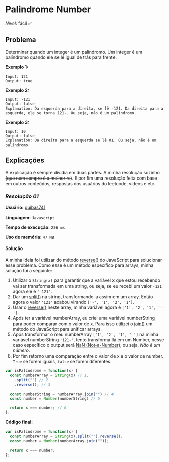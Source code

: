 # Palindrome Number
*Nível*: fácil ✅

## Problema
Determinar quando um integer é um palíndromo. Um integer é um palíndromo quando ele se lê igual de trás para frente. 

**Exemplo 1:**
```
Input: 121
Output: true
```

**Exemplo 2:**
```
Input: -121
Output: false
Explanation: Da esquerda para a direita, se lê -121. Da direita para a esquerda, ele se torna 121-. Ou seja, não é um palíndromo.
```

**Exemplo 3:**
```
Input: 10
Output: false
Explanation: Da direita para a esquerda se lê 01. Ou seja, não é um palíndromo.
```

## Explicações

A explicação é sempre dividia em duas partes. A minha resolução sozinho ~~(que nem sempre é a melhor rs)~~. E por fim uma resolução feita com base em outros conteúdos, respostas dos usuários do leetcode, vídeos e etc.

### *Resolução 01*

**Usuário:** [guibas741](https://github.com/guibas741)

**Linguagem:** `Javascript`

**Tempo de execução:** `236 ms`

**Uso de memória:** `47 MB`


#### Solução

A minha ideia foi utilizar do método [reverse()](https://developer.mozilla.org/pt-BR/docs/Web/JavaScript/Reference/Global_Objects/Array/reverse) do JavaScript para solucionar esse problema. Como esse é um método específico para arrays, minha solução foi a seguinte: 
 
1. Utilizar o `String(x)` para garantir que a variável x que estou recebendo vai ser transformada em uma string, ou seja, se eu recebi um valor `-121` agora ele é `'-121'`.
2. Dar um [split()](https://developer.mozilla.org/pt-BR/docs/Web/JavaScript/Reference/Global_Objects/String/split) na string, transformando-a assim em um array. Então agora o valor `'121'` acabou virando `['-', '1', '2', '1']`.
3. Usar o [reverse()](https://developer.mozilla.org/pt-BR/docs/Web/JavaScript/Reference/Global_Objects/Array/reverse) neste array, minha variável agora é `['1', '2', '1', '-']`.
4. Após ter a variável numberArray, eu criei uma variável numberString para poder comparar com o valor de x. Para isso utilizei o [join()](https://developer.mozilla.org/pt-BR/docs/Web/JavaScript/Reference/Global_Objects/Array/join) um método do JavaScript para unificar arrays.
5. Após transformar o meu numberArray `['1', '2', '1', '-']` na minha variável numberString `'121-'`, tento transforma-lá em um Number, nesse caso específico o output será [NaN (Not-a-Number)](https://developer.mozilla.org/pt-BR/docs/Web/JavaScript/Reference/Global_Objects/NaN), ou seja, *Não é um número*.
6. Por fim retorno uma comparação entre o valor de x e o valor de number. `True` se forem iguais, `false` se forem diferentes.


```javascript
var isPalindrome = function(x) {
  const numberArray = String(x) // 1,
    .split("") // 2
    .reverse(); // 3

  const numberString = numberArray.join("") // 4
  const number = Number(numberString) // 5

  return x === number; // 6
};
```

**Código final:**
```javascript
var isPalindrome = function(x) {
  const numberArray = String(x).split("").reverse();
  const number = Number(numberArray.join(""));
  
  return x === number;
};
```


 







